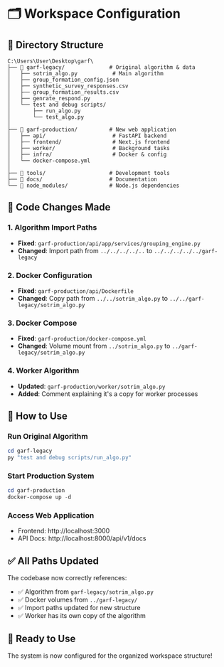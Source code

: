 # 🗂️ Workspace Configuration

## 📁 **Directory Structure**

```
C:\Users\User\Desktop\garf\
├── 📁 garf-legacy/              # Original algorithm & data
│   ├── sotrim_algo.py           # Main algorithm
│   ├── group_formation_config.json
│   ├── synthetic_survey_responses.csv
│   ├── group_formation_results.csv
│   ├── genrate_respond.py
│   └── test and debug scripts/
│       ├── run_algo.py
│       └── test_algo.py
│
├── 📁 garf-production/          # New web application
│   ├── api/                     # FastAPI backend
│   ├── frontend/                # Next.js frontend
│   ├── worker/                  # Background tasks
│   ├── infra/                   # Docker & config
│   └── docker-compose.yml
│
├── 📁 tools/                    # Development tools
├── 📁 docs/                     # Documentation
└── 📁 node_modules/             # Node.js dependencies
```

## 🔧 **Code Changes Made**

### **1. Algorithm Import Paths**
- **Fixed**: `garf-production/api/app/services/grouping_engine.py`
- **Changed**: Import path from `../../../../..` to `../../../../../garf-legacy`

### **2. Docker Configuration**
- **Fixed**: `garf-production/api/Dockerfile`
- **Changed**: Copy path from `../../sotrim_algo.py` to `../../garf-legacy/sotrim_algo.py`

### **3. Docker Compose**
- **Fixed**: `garf-production/docker-compose.yml`
- **Changed**: Volume mount from `../sotrim_algo.py` to `../garf-legacy/sotrim_algo.py`

### **4. Worker Algorithm**
- **Updated**: `garf-production/worker/sotrim_algo.py`
- **Added**: Comment explaining it's a copy for worker processes

## 🚀 **How to Use**

### **Run Original Algorithm**
```powershell
cd garf-legacy
py "test and debug scripts/run_algo.py"
```

### **Start Production System**
```powershell
cd garf-production
docker-compose up -d
```

### **Access Web Application**
- Frontend: http://localhost:3000
- API Docs: http://localhost:8000/api/v1/docs

## ✅ **All Paths Updated**

The codebase now correctly references:
- ✅ Algorithm from `garf-legacy/sotrim_algo.py`
- ✅ Docker volumes from `../garf-legacy/`
- ✅ Import paths updated for new structure
- ✅ Worker has its own copy of the algorithm

## 🎯 **Ready to Use**

The system is now configured for the organized workspace structure!
